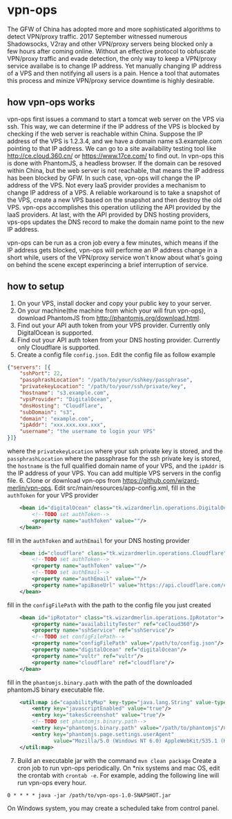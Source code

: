 # vpn-ops
The GFW of China has adopted more and more sophisticated algorithms to detect VPN/proxy traffic. 2017 September witnessed numerous Shadowsocks, V2ray and other VPN/proxy servers being blocked only a few hours after coming online. Without an effective protocol to obfuscate VPN/proxy traffic and evade detection, the only way to keep a VPN/proxy service availabe is to change IP address. Yet manually changing IP address of a VPS and then notifying all users is a pain. Hence a tool that automates this process and minize VPN/proxy service downtime is highly desirable. 

## how vpn-ops works
vpn-ops first issues a command to start a tomcat web server on the VPS via ssh. This way, we can determine if the IP address of the VPS is blocked by checking if the web server is reachable within China. Suppose the IP address of the VPS is 1.2.3.4, and we have a domain name s3.example.com pointing to that IP address. We can go to a site availability testing tool like http://ce.cloud.360.cn/ or https://www.17ce.com/ to find out. In vpn-ops this is done with PhantomJS, a headless browser. If the domain can be resoved within China, but the web server is not reachable, that means the IP address has been blocked by GFW. In such case, vpn-ops will change the IP address of the VPS. Not every IaaS provider provides a mechanism to change IP address of a VPS. A reliable workaround is to take a snapshot of the VPS, create a new VPS based on the snapshot and then destroy the old VPS. vpn-ops accomplishes this operation utilizing the API provided by the IaaS providers. At last, with the API provided by DNS hosting providers, vps-ops updates the DNS record to make the domain name point to the new IP address. 

vpn-ops can be run as a cron job every a few minutes, which means if the IP address gets blocked, vpn-ops will performe an IP address change in a short while, users of the VPN/proxy service won't know about what's going on behind the scene except experincing a brief interruption of service.

## how to setup
1. On your VPS, install docker and copy your public key to your server.
2. On your machine(the machine from which your will frun vpn-ops), download PhantomJS from http://phantomjs.org/download.html.
3. Find out your API auth token from your VPS provider. Currently only DigitalOcean is supported. 
4. Find out your API auth token from your DNS hosting provider. Currently only Cloudflare is supported.
5. Create a config file `config.json`. Edit the config file as follow example
```json
{"servers": [{
    "sshPort": 22,
    "passphrashLocation": "/path/to/your/sshkey/passphrase",
    "privatekeyLocation": "/path/to/your/ssh/private/key",
    "hostname": "s3.example.com",
    "vpsProvider": "DigitalOcean",
    "dnsHosting": "Cloudflare",
    "subDomain": "s3",
    "domain": "example.com",
    "ipAddr": "xxx.xxx.xxx.xxx",
    "username": "the username to login your VPS"
}]}
```
where the `privatekeyLocation` where your ssh private key is stored, and the `passphrashLocation` where the passphrase for the ssh private key is stored, the `hostname` is the full qualified domain name of your VPS, and the `ipAddr` is the IP address of your VPS. You can add multiple VPS servers in the config file.
6. Clone or download vpn-ops from https://github.com/wizard-merlin/vpn-ops. 
Edit src/main/resources/app-config.xml, fill in the `authToken` for your VPS provider 
```xml
    <bean id="digitalOcean" class="tk.wizardmerlin.operations.DigitalOceanVps">
        <!--TODO set authToken-->
        <property name="authToken" value=""/>
    </bean>
```
fill in the `authToken` and `authEmail` for your DNS hosting provider
```xml
    <bean id="cloudflare" class="tk.wizardmerlin.operations.Cloudflare">
        <!--TODO set authToken-->
        <property name="authToken" value=""/>
        <!--TODO set authEmail-->
        <property name="authEmail" value=""/>
        <property name="apiBaseUrl" value="https://api.cloudflare.com/client/v4/"/>
    </bean>
```
fill in the `configFilePath` with the path to the config file you just created
```xml
    <bean id="ipRotator" class="tk.wizardmerlin.operations.IpRotator">
        <property name="availabilityTester" ref="ceCloud360"/>
        <property name="sshService" ref="sshService"/>
        <!--TODO set configFilePath-->
        <property name="configFilePath" value="/path/to/config.json"/>
        <property name="digitalOcean" ref="digitalOcean"/>
        <property name="vultr" ref="vultr"/>
        <property name="cloudflare" ref="cloudflare"/>
    </bean>
```
fill in the `phantomjs.binary.path` with the path of the downloaded phantomJS binary executable file.
```xml
    <util:map id="capabilityMap" key-type="java.lang.String" value-type="java.lang.String">
        <entry key="javascriptEnabled" value="true"/>
        <entry key="takesScreenshot" value="true"/>
        <!--TODO set phantomjs.binary.path-->
        <entry key="phantomjs.binary.path" value="/path/to/phantomjs"/>
        <entry key="phantomjs.page.settings.userAgent"
               value="Mozilla/5.0 (Windows NT 6.0) AppleWebKit/535.1 (KHTML, like Gecko) Chrome/13.0.782.41 Safari/535.1"/>
    </util:map>
```
7. Build an executable jar with the command `mvn clean package`
Create a cron job to run vpn-ops periodically. On *nix systems and mac OS, edit the crontab with `crontab -e`. For example, adding the following line will run vpn-ops every hour.
```
0 * * * * java -jar /path/to/vpn-ops-1.0-SNAPSHOT.jar
```
On Windows system, you may create a scheduled take from control panel.

